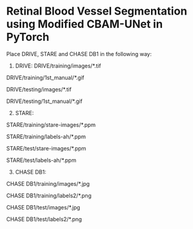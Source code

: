 # Retinal Blood Vessel Segmentation using Modified CBAM-UNet in PyTorch

Place DRIVE, STARE and CHASE DB1 in the following way:

1. DRIVE: 
  DRIVE/training/images/*.tif
  
  DRIVE/training/1st_manual/*.gif
  
  DRIVE/testing/images/*.tif
  
  DRIVE/testing/1st_manual/*.gif

2. STARE:

  STARE/training/stare-images/*.ppm
  
  STARE/training/labels-ah/*.ppm
  
  STARE/test/stare-images/*.ppm
  
  STARE/test/labels-ah/*.ppm

3. CHASE DB1:

  CHASE DB1/training/images/*.jpg
  
  CHASE DB1/training/labels2/*.png
  
  CHASE DB1/test/images/*.jpg
  
  CHASE DB1/test/labels2/*.png
